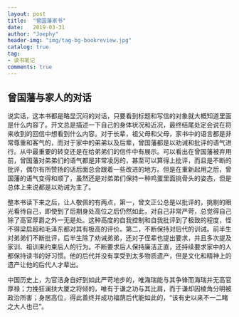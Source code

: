 ```yaml
---
layout: post
title:  "曾国藩家书"
date:   2019-03-31
author: "Joephy"
header-img: "img/tag-bg-bookreview.jpg"
catalog: true
tag:
- 读书笔记 
comments: true
---
```

曾国藩与家人的对话
-----------

说实话，这本书都是略显沉闷的对话，只要看到标题和写信的对象就大概知道里面是什么内容了。开文总是描述一下自己的身体状况和近况，最终结尾处定会说在将来收到的回信中想看到什么内容。对于长辈，祖父母和父母，家书中的语言都是非常尊重和客气的，而对于家中的弟弟以及后辈，曾国藩都是以劝诫和批评的语气进行。从中最重要的转变还是在给弟弟们的信件中有展示。可以看出在曾国藩被弃用前，曾国藩对弟弟们的语气都是非常凌厉的，甚至可以算得上批评，而且是不断的批评，偶尔有所赞扬的话后面总会跟着一些改进的地方。但是在重新起用之后，曾国藩的语气变得和顺了，虽然还是对弟弟们保持一种鸡蛋里面挑骨头的姿态，但是总体上来说都是以劝诫为主了。


整本书读下来之后，让人敬佩的有两点，第一，曾文正公总是以批评的，挑剔的眼光看待自己，即使到了后期身处高位之后仍然如此，对自己非常严苛，总觉得自己除了高官厚爵之外一无是处。这种高度的自我控制和自我批评到了极致的程度，怪不得梁启超和毛泽东都对其有极高的评价。第二，不断保持对后代的训诫。前半生对弟弟们不断批评，后半生除了劝诫弟弟，还对子侄辈也提出要求，并且多次提及家训、祖训来约束后人的行为。不断要求后人保持廉洁正直，还持续要求家中的人都保持读书的好习惯。他的后代并没有享受到太多物质遗产，但是文化和精神上的遗产让他的后代人才辈出。


中国历史上，为官洁身自好到如此严苛地步的，唯海瑞能与其争锋而海瑞并无高官厚禄；力挽狂澜扶大厦之将倾的，唯有于谦之功与其比肩，而于谦却因棱角分明被政治所害；身居高位，得此善终并成功福荫后代能如此的，“该有史以来不一二睹之大人也已”。


